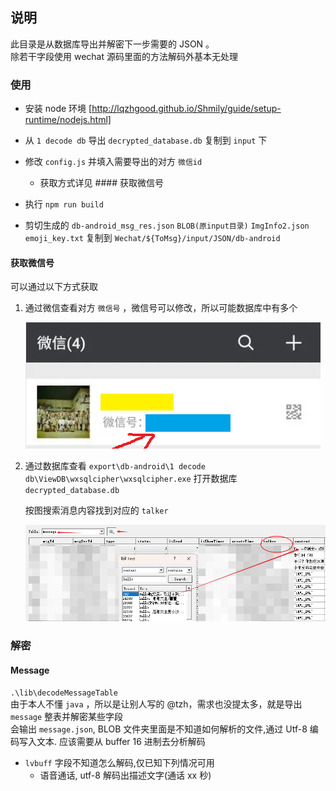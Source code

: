 ## 说明

此目录是从数据库导出并解密下一步需要的 JSON 。 <br />
除若干字段使用 wechat 源码里面的方法解码外基本无处理 <br />

### 使用

-   安装 node 环境 [http://lqzhgood.github.io/Shmily/guide/setup-runtime/nodejs.html]
-   从 `1 decode db` 导出 `decrypted_database.db` 复制到 `input` 下
-   修改 `config.js` 并填入需要导出的对方 `微信id`

    -   获取方式详见 #### 获取微信号

-   执行 `npm run build`
-   剪切生成的 `db-android_msg_res.json` `BLOB(原input目录)` `ImgInfo2.json` `emoji_key.txt` 复制到 `Wechat/${ToMsg}/input/JSON/db-android`

#### 获取微信号

可以通过以下方式获取

1. 通过微信查看对方 `微信号` ，微信号可以修改，所以可能数据库中有多个

    ![weixin_name](./doc/screen/wexin_name.png)

2. 通过数据库查看
   `export\db-android\1 decode db\ViewDB\wxsqlcipher\wxsqlcipher.exe` 打开数据库 `decrypted_database.db`

    按图搜索消息内容找到对应的 `talker`

    ![talker](./doc/screen/talker.png)

### 解密

#### Message

`.\lib\decodeMessageTable` <br/>
由于本人不懂 `java` ，所以是让别人写的 @tzh，需求也没提太多，就是导出 `message` 整表并解密某些字段 <br/>
会输出 `message.json`, BLOB 文件夹里面是不知道如何解析的文件,通过 Utf-8 编码写入文本. 应该需要从 buffer 16 进制去分析解码 <br/>

-   `lvbuff` 字段不知道怎么解码,仅已知下列情况可用
    -   语音通话, utf-8 解码出描述文字(通话 xx 秒)
